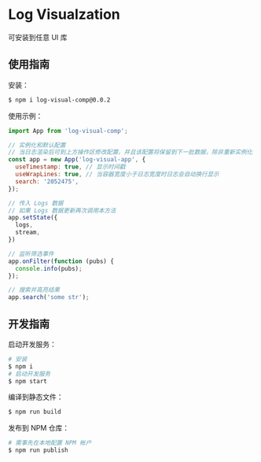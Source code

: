 # Log Visualzation

可安装到任意 UI 库

## 使用指南

安装：
```Bash
$ npm i log-visual-comp@0.0.2
```

使用示例：
```Javascript
import App from 'log-visual-comp';

// 实例化和默认配置
// 当日志渲染后可到上方操作区修改配置，并且该配置将保留到下一批数据，除非重新实例化
const app = new App('log-visual-app', {
  useTimestamp: true, // 显示时间戳
  useWrapLines: true, // 当容器宽度小于日志宽度时日志会自动换行显示
  search: '2052475',
});

// 传入 Logs 数据
// 如果 Logs 数据更新再次调用本方法
app.setState({
  logs,
  stream,
})

// 监听筛选事件
app.onFilter(function (pubs) {
  console.info(pubs);
});

// 搜索并高亮结果
app.search('some str');
```

## 开发指南

启动开发服务：
```Bash
# 安装
$ npm i
# 启动开发服务
$ npm start
```

编译到静态文件：
```Bash
$ npm run build
```

发布到 NPM 仓库：
```Bash
# 需事先在本地配置 NPM 帐户
$ npm run publish
```
